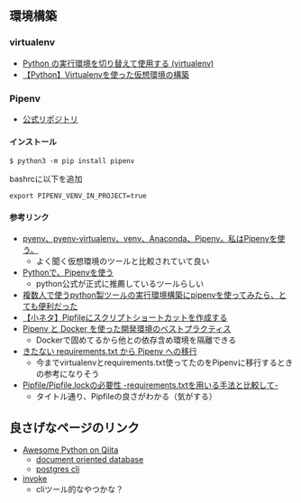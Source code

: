 ## 環境構築
### virtualenv
  - [Python の実行環境を切り替えて使用する (virtualenv)](https://maku77.github.io/python/env/virtualenv.html)
  - [【Python】Virtualenvを使った仮想環境の構築](https://hibiki-press.tech/learn_prog/python/virtualenv/4545)

### Pipenv
  - [公式リポジトリ](https://github.com/pypa/pipenv)
#### インストール

```
$ python3 -m pip install pipenv
```
bashrcに以下を追加

```
export PIPENV_VENV_IN_PROJECT=true
```
#### 参考リンク
  - [pyenv、pyenv-virtualenv、venv、Anaconda、Pipenv。私はPipenvを使う。](https://qiita.com/KRiver1/items/c1788e616b77a9bad4dd)
    - よく聞く仮想環境のツールと比較されていて良い
  - [Pythonで、Pipenvを使う](https://narito.ninja/blog/detail/58/)
    - python公式が正式に推薦しているツールらしい
  - [複数人で使うpython製ツールの実行環境構築にpipenvを使ってみたら、とても便利だった](https://kapiecii.hatenablog.com/entry/2019/01/26/220000)
  - [【小ネタ】Pipfileにスクリプトショートカットを作成する](https://dev.classmethod.jp/articles/pipfile-scripts-shortcuts/)
  - [Pipenv と Docker を使った開発環境のベストプラクティス](https://qiita.com/kawasin73/items/3e58fc8a14af66ab7204)
    - Dockerで固めてるから他との依存含め環境を隔離できる
  - [きたない requirements.txt から Pipenv への移行](https://www.kabuku.co.jp/developers/python-pipenv-graph)
    - 今までvirtualenvとrequirements.txt使ってたのをPipenvに移行するときの参考になりそう
  - [Pipfile/Pipfile.lockの必要性 -requirements.txtを用いる手法と比較して-](https://qiita.com/miyashiiii/items/92e6f745a940c4df2ddd)
    - タイトル通り、Pipfileの良さがわかる（気がする）

## 良さげなページのリンク
  - [Awesome Python on Qiita](https://qiita.com/hatai/items/34c91d4ee0b54bd7cb8b)
    - [document oriented database](https://github.com/msiemens/tinydb)
    - [postgres cli](https://github.com/dbcli/pgcli)
  - [invoke](https://github.com/pyinvoke/invoke)
    - cliツール的なやつかな？